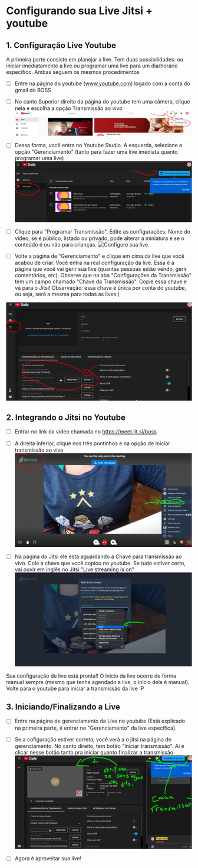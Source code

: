 # Configurando sua Live Jitsi + youtube


## 1.  Configuração Live Youtube
A primeira parte consiste em planejar a live. Tem duas possibilidades: ou iniciar imediatamente a live ou programar uma live para um dia/horário específico. Ambas seguem os mesmos procedimentos

- [ ] Entre na página do youtube (www.youtube.com) logado com a conta do gmail do BOSS
- [ ] No canto Superior direita da página do youtube tem uma câmera, clique nela e escolha a opção Transmissão ao vivo
![Entrar no youtube studio.](../imagens/LiveJitsi-1.png)

- [ ] Dessa forma, você entra no Youtube Studio. A esquerda, selecione a opção "Gerenciamento" (tanto para fazer uma live imediata quanto programar uma live)
![Programar a Transmissão.](../imagens/LiveJitsi-2.png)

- [ ] Clique para "Programar Transmissão". Edite as configurações: Nome do vídeo, se é público, listado ou privado, pode alterar a miniatura e se o conteúdo é ou não para crianças.
![Configure sua live.](../imagens/LiveJitsi-3.png)

- [ ] Volte a página de "Gerenciamento" e clique em cima da live que você acabou de criar. Você entra na real configuração da live. Essa é a página que você vai gerir sua live (quantas pessoas estão vendo, gerir comentários, etc). Observe que na aba "Configurações da Transmissão" tem um campo chamado "Chave da Transmissão".  Copie essa chave e vá para o Jitsi! Observação: essa chave é única por conta do youtube, ou seja, será a mesma para todas as lives:)

![Configure sua live.](../imagens/LiveJitsi-4.png)


## 2. Integrando o Jitsi no Youtube

- [ ] Entrar no link da vídeo chamada no https://meet.jit.si/boss
- [ ] A direita inferior, clique nos três pontinhos e na opção de Iniciar transmissão ao vivo
![Configurando live no Jitsi.](../imagens/LiveJitsi-5.png)

- [ ] Na página do Jitsi ele está aguardando a Chave para transmissão ao vivo.  Cole a chave que você copiou no youtube. Se tudo estiver certo, vai ouvir em inglês no Jitsi "Live streaming is on"
![Configure sua live.](../imagens/LiveJitsi-7.png)

Sua configuração de live está pronta!! O início da live ocorre de forma manual sempre (mesmo que tenha agendado a live, o início dela é manual). Volte para o youtube para iniciar a transmissão da live :P




## 3. Iniciando/Finalizando a Live

- [ ] Entre na página de gerenciamento da Live no youtube (Está explicado na primeira parte, é entrar no "Gerenciamento" da live específica). 
- [ ] Se a cofiguração estiver correta, você verá a o jitsi na página de gerenciamento. No canto direito, tem botão "Iniciar transmissão". Ai é clicar nesse botão tanto pra iniciar quanto finalizar a transmissão.
![Configure sua live.](../imagens/LiveJitsi-8.png)

- [ ] Agora é aproveitar sua live!
